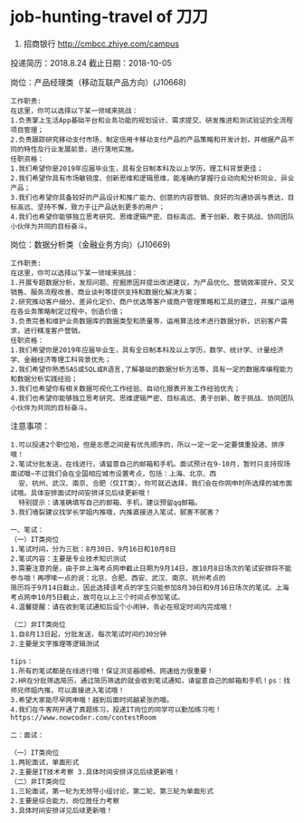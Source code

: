# job-hunting-travel of 刀刀

1. 招商银行      http://cmbcc.zhiye.com/campus

投递简历：2018.8.24     截止日期：2018-10-05

岗位：产品经理类（移动互联产品方向）(J10668)

    工作职责:
    在这里，你可以选择以下某一领域来挑战：
    1.负责掌上生活App基础平台和业务功能的规划设计、需求提交、研发推进和测试验证的全流程项目管理；
    2.负责跟踪研究移动支付市场，制定信用卡移动支付产品的产品策略和开发计划，并根据产品不同的特性及行业发展前景，进行落地实施。
    任职资格：
    1.我们希望你是2019年应届毕业生，具有全日制本科及以上学历，理工科背景更佳；
    2.我们希望你具有市场敏锐度、创新思维和逻辑思维，能准确的掌握行业动向和分析同业、异业产品；
    3.我们也希望你具备较好的产品设计和推广能力、创意的内容营销、良好的沟通协调与表达，目标高远、坚持不懈，致力于让产品达到更多的用户；
    4.我们也希望你能够独立思考研究、思维逻辑严密、目标高远、勇于创新、敢于挑战、协同团队小伙伴为共同的目标奋斗。

岗位：数据分析类（金融业务方向）(J10669) 

    工作职责:
    在这里，你可以选择以下某一领域来挑战：
    1.开展专题数据分析，发现问题、挖掘原因并提出改进建议，为产品优化、营销效率提升、交叉销售、服务流程改善、商业谈判等提供支持和数据化解决方案；
    2.研究推动客户细分、差异化定价、商户优选等客户或商户管理策略和工具的建立，并推广运用在各业务策略制定过程中，创造价值；
    3.负责完善和维护业务数据库的数据类型和质量等，运用算法技术进行数据分析，识别客户需求，进行精准客户营销。
    任职资格：
    1.我们希望你是2019年应届毕业生，具有全日制本科及以上学历，数学、统计学、计量经济学、金融经济等理工科背景优先；
    2.我们希望你熟悉SAS或SQL或R语言,了解基础的数据分析方法等，具有一定的数据库编程能力和数据分析实践经验；
    3.我们也希望你有相关数据可视化工作经验、自动化报表开发工作经验优先；
    4.我们也希望你能够独立思考研究、思维逻辑严密、目标高远、勇于创新、敢于挑战、协同团队小伙伴为共同的目标奋斗。

注意事项：

    1.可以投递2个职位哈，但是志愿之间是有优先顺序的，所以一定一定一定要慎重投递、排序哦！
    2.笔试分批发送，在线进行，请留意自己的邮箱和手机。面试预计在9-10月，暂时只支持现场面试哦~不过我们会在全国相应城市设置考点，包括：上海、北京、西  
      安、杭州、武汉、南京、合肥（仅IT类），你可就近选择，我们会在你网申时所选择的城市面试哦。具体安排面试时间安排详见后续更新哦！
      特别提示：请准确填写自己的邮箱、手机，建议预留qq邮箱。
    3.我们墙裂建议找学长学姐内推哦，内推直接进入笔试，腻害不腻害？

    一、笔试：
    （一）IT类岗位
    1.笔试时间，分为三批：8月30日、9月16日和10月8日
    2.笔试内容：主要是专业技术知识测试
    3.需要注意的是，由于非上海考点网申截止日期为9月14日，故10月8日场次的笔试安排将不能参与哦！再啰嗦一点的说：北京、合肥、西安、武汉、南京、杭州考点的   
    简历将于9月14日截止，因此选择该考点的学生只能参加8月30日和9月16日场次的笔试。上海考点网申10月5日截止，故可在以上三个时间点参加笔试。
    4.温馨提醒：请在收到笔试通知后设个小闹钟，务必在规定时间内完成哦！
 
    （二）非IT类岗位
    1.自8月13日起，分批发送，每次笔试时间约30分钟
    2.主要是文字推理等逻辑测试
 
    tips：
    1.所有的笔试都是在线进行哦！保证浏览器顺畅、网速给力很重要！
    2.HR在分批筛选简历，通过简历筛选的就会收到笔试通知，请留意自己的邮箱和手机！ps：找师兄师姐内推，可以直接进入笔试哦！
    3.希望大家能尽早网申哦！越到后面时间越紧张的哦。
    4.我们在牛客网开通了真题练习，投递IT岗位的同学可以勤加练习啦！https://www.nowcoder.com/contestRoom
 
    二：面试：
 
    （一）IT类岗位
    1.两轮面试，单面形式
    2.主要是IT技术考察 3.具体时间安排详见后续更新哦！
    （二）非IT类岗位
    1.三轮面试，第一轮为无领导小组讨论，第二轮、第三轮为单面形式
    2.主要是综合能力、岗位胜任力考察
    3.具体时间安排详见后续更新哦！
